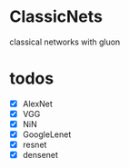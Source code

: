 # ClassicNets
classical networks with gluon



# todos
* [x] AlexNet    
* [x] VGG   
* [x] NiN    
* [x] GoogleLenet   
* [x] resnet   
* [x] densenet
